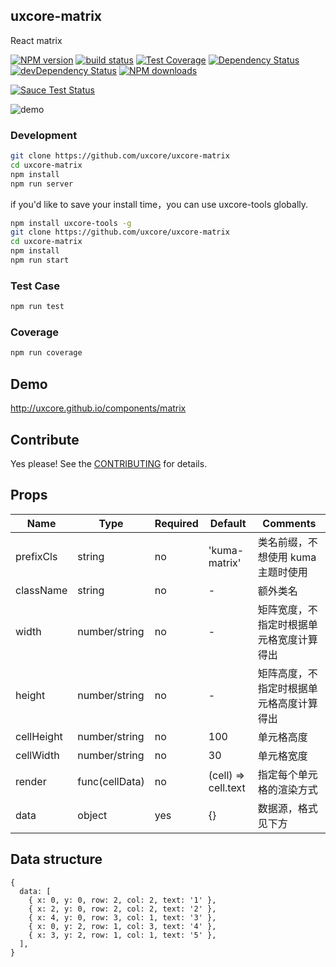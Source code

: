 ## uxcore-matrix

React matrix

[![NPM version][npm-image]][npm-url]
[![build status][travis-image]][travis-url]
[![Test Coverage][coveralls-image]][coveralls-url]
[![Dependency Status][dep-image]][dep-url]
[![devDependency Status][devdep-image]][devdep-url] 
[![NPM downloads][downloads-image]][npm-url]

[![Sauce Test Status][sauce-image]][sauce-url]

[npm-image]: http://img.shields.io/npm/v/uxcore-matrix.svg?style=flat-square
[npm-url]: http://npmjs.org/package/uxcore-matrix
[travis-image]: https://img.shields.io/travis/uxcore/uxcore-matrix.svg?style=flat-square
[travis-url]: https://travis-ci.org/uxcore/uxcore-matrix
[coveralls-image]: https://img.shields.io/coveralls/uxcore/uxcore-matrix.svg?style=flat-square
[coveralls-url]: https://coveralls.io/r/uxcore/uxcore-matrix?branch=master
[dep-image]: http://img.shields.io/david/uxcore/uxcore-matrix.svg?style=flat-square
[dep-url]: https://david-dm.org/uxcore/uxcore-matrix
[devdep-image]: http://img.shields.io/david/dev/uxcore/uxcore-matrix.svg?style=flat-square
[devdep-url]: https://david-dm.org/uxcore/uxcore-matrix#info=devDependencies
[downloads-image]: https://img.shields.io/npm/dm/uxcore-matrix.svg
[sauce-image]: https://saucelabs.com/browser-matrix/uxcore-matrix.svg
[sauce-url]: https://saucelabs.com/u/uxcore-matrix

![demo](https://gw.alicdn.com/tps/TB1Mi1ULXXXXXXQXVXXXXXXXXXX-430-173.png)

### Development

```sh
git clone https://github.com/uxcore/uxcore-matrix
cd uxcore-matrix
npm install
npm run server
```

if you'd like to save your install time，you can use uxcore-tools globally.

```sh
npm install uxcore-tools -g
git clone https://github.com/uxcore/uxcore-matrix
cd uxcore-matrix
npm install
npm run start
```

### Test Case

```sh
npm run test
```

### Coverage

```sh
npm run coverage
```

## Demo

http://uxcore.github.io/components/matrix

## Contribute

Yes please! See the [CONTRIBUTING](https://github.com/uxcore/uxcore/blob/master/CONTRIBUTING.md) for details.



## Props

| Name | Type | Required | Default | Comments |
|---|---|---|---|---|
|prefixCls |string        |no | 'kuma-matrix'      | 类名前缀，不想使用 kuma 主题时使用 |
|className |string        |no | -                  | 额外类名 |
|width     |number/string |no | -                  | 矩阵宽度，不指定时根据单元格宽度计算得出|
|height    |number/string |no | -                  | 矩阵高度，不指定时根据单元格高度计算得出|
|cellHeight|number/string |no | 100                | 单元格高度 |
|cellWidth |number/string |no | 30                 | 单元格宽度 |
|render    |func(cellData)|no | (cell) => cell.text| 指定每个单元格的渲染方式|
|data      |object        |yes| {}                 | 数据源，格式见下方 |

## Data structure

```
{
  data: [
    { x: 0, y: 0, row: 2, col: 2, text: '1' },
    { x: 2, y: 0, row: 2, col: 2, text: '2' },
    { x: 4, y: 0, row: 3, col: 1, text: '3' },
    { x: 0, y: 2, row: 1, col: 3, text: '4' },
    { x: 3, y: 2, row: 1, col: 1, text: '5' },
  ],
}
```